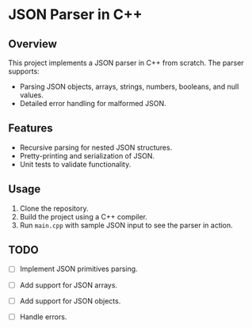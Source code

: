 # JSON Parser in C++

## Overview
This project implements a JSON parser in C++ from scratch. The parser supports:
- Parsing JSON objects, arrays, strings, numbers, booleans, and null values.
- Detailed error handling for malformed JSON.

## Features
- Recursive parsing for nested JSON structures.
- Pretty-printing and serialization of JSON.
- Unit tests to validate functionality.

## Usage
1. Clone the repository.
2. Build the project using a C++ compiler.
3. Run `main.cpp` with sample JSON input to see the parser in action.

## TODO
- [ ] Implement JSON primitives parsing.
- [ ] Add support for JSON arrays.
- [ ] Add support for JSON objects.
- [ ] Handle errors.



